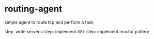 # routing-agent
simple agent to route tcp and perform a task

step: write server.c
step: implement SSL
step: implement reactor pattern


